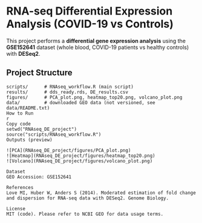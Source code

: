 # RNA-seq Differential Expression Analysis (COVID-19 vs Controls)

This project performs a **differential gene expression analysis** using the **GSE152641** dataset (whole blood, COVID-19 patients vs healthy controls) with **DESeq2**.

## Project Structure
```text
scripts/      # RNAseq_workflow.R (main script)
results/      # dds_ready.rds, DE_results.csv
figures/      # PCA_plot.png, heatmap_top20.png, volcano_plot.png
data/         # downloaded GEO data (not versioned, see data/README.txt)
How to Run
r
Copy code
setwd("RNAseq_DE_project")
source("scripts/RNAseq_workflow.R")
Outputs (preview)

![PCA](RNAseq_DE_project/figures/PCA_plot.png)  
![Heatmap](RNAseq_DE_project/figures/heatmap_top20.png)  
![Volcano](RNAseq_DE_project/figures/volcano_plot.png)  

Dataset
GEO Accession: GSE152641

References
Love MI, Huber W, Anders S (2014). Moderated estimation of fold change and dispersion for RNA-seq data with DESeq2. Genome Biology.

License
MIT (code). Please refer to NCBI GEO for data usage terms.
